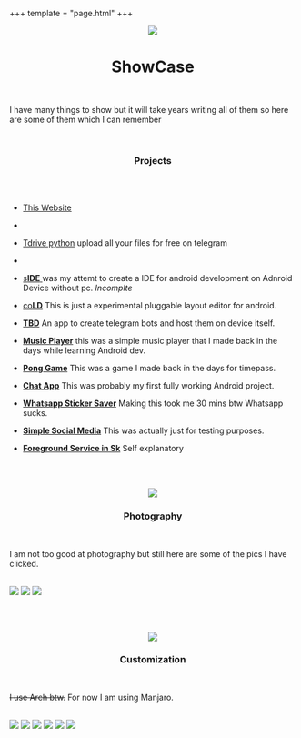 +++
template = "page.html"
+++
<center>
<img src="/pics/girlintrash.jpg">
<h1>ShowCase</h1>
</center>

<br>

I have many things to show but it will take years writing all of them so here are some of them which I can remember


<br>
<center><h3> Projects </h3></center>
<br>

<br>

- [This Website](https://github.com/RealNethical/RealNethical.github.io)
- 
- [Tdrive python](https://github.com/RealNethical/Tdrive) upload all your files for free on telegram
- 
- [s**IDE** ](https://github.com/Nethical-org/Stif) was my attemt to create a IDE for android development on Adnroid Device without pc. *Incomplte*

- [co**LD**](https://github.com/RealNethical/coLD) This is just a experimental pluggable layout editor for android. 

- [**TBD**](https://github.com/RealNethical/Telegram-Bot-Designer) An app to create telegram bots and host them on device itself.

- [**Music Player**](https://www.youtube.com/watch?v=XPJeRs8ut4I) this was a simple music player that I made back in the days while learning Android dev.

- [**Pong Game**](https://www.youtube.com/watch?v=iuTRvV2l0nQ&t=291s) This was a game I made back in the days for timepass.

- [**Chat App**](https://www.youtube.com/watch?v=hzmR6Mt_0vo) This was probably my first fully working Android project.

- [**Whatsapp Sticker Saver**](https://web.sketchub.in/p/556) Making this took me 30 mins btw Whatsapp sucks.

- [**Simple Social Media**](https://web.sketchub.in/p/596) This was actually just for testing purposes.

- [**Foreground Service in Sk**](https://web.sketchub.in/p/8814) Self explanatory

<br><br>
<center>
<img src="/pics/photographer.jpg">
<h3> Photography </h3>
</center>
<br>

I am not too good at photography but still here are some of the pics I have clicked.

<br>

<div id="photosec">
<img src="/photography/4.jpg">
<img src="/photography/3.jpg">
<img src="/photography/2.jpg">
</div>


<br><br>
<center>
<img src="/pics/photographer.jpg">
<h3> Customization </h3>
</center>
<br>

<s>I use Arch btw.</s> For now I am using Manjaro.

<br>

<div id="photosec">
<img src="/tweak/1.png">
<img src="/tweak/2.png">
<img src="/tweak/4.png">
<img src="/tweak/5.png">
<img src="/tweak/3.png">
<img src="/tweak/6.png">
</div>

